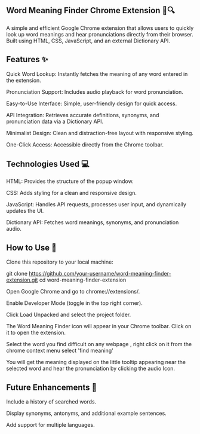 ## Word Meaning Finder Chrome Extension 📖🔍
A simple and efficient Google Chrome extension that allows users to quickly look up word meanings and hear pronunciations directly from their browser. Built using HTML, CSS, JavaScript, and an external Dictionary API.

## Features ✨
Quick Word Lookup: Instantly fetches the meaning of any word entered in the extension.

Pronunciation Support: Includes audio playback for word pronunciation.

Easy-to-Use Interface: Simple, user-friendly design for quick access.

API Integration: Retrieves accurate definitions, synonyms, and pronunciation data via a Dictionary API.

Minimalist Design: Clean and distraction-free layout with responsive styling.

One-Click Access: Accessible directly from the Chrome toolbar.

## Technologies Used 💻
HTML: Provides the structure of the popup window.

CSS: Adds styling for a clean and responsive design.

JavaScript: Handles API requests, processes user input, and dynamically updates the UI.

Dictionary API: Fetches word meanings, synonyms, and pronunciation audio.

## How to Use 🚀
Clone this repository to your local machine:

git clone https://github.com/your-username/word-meaning-finder-extension.git
cd word-meaning-finder-extension

Open Google Chrome and go to chrome://extensions/.

Enable Developer Mode (toggle in the top right corner).

Click Load Unpacked and select the project folder.

The Word Meaning Finder icon will appear in your Chrome toolbar. Click on it to open the extension.

Select the word you find difficult on any webpage , right click on it from the chrome context menu select 'find meaning'

You will get the meaning displayed on the little tooltip appearing near the selected word and hear the pronunciation by clicking the audio Icon.

## Future Enhancements 🔧
Include a history of searched words.

Display synonyms, antonyms, and additional example sentences.

Add support for multiple languages.
